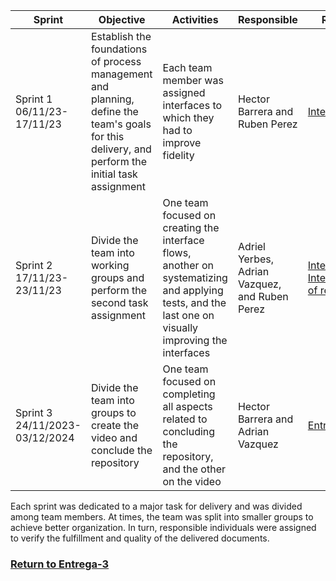 | Sprint | Objective | Activities | Responsible | Results |
| ------- | ------------- | ------------- | ------- | ------------ |
| Sprint 1 06/11/23-17/11/23 | Establish the foundations of process management and planning, define the team's goals for this delivery, and perform the initial task assignment | Each team member was assigned interfaces to which they had to improve fidelity | Hector Barrera and Ruben Perez | [Interfaces](https://www.figma.com/file/mnf9Tw9l8duGT8FA4EpKvF/MusicHub-wireframes?type=design&node-id=0-1&mode=design&t=M9xtDFvItxSedJ4z-0) |
| Sprint 2 17/11/23-23/11/23 | Divide the team into working groups and perform the second task assignment | One team focused on creating the interface flows, another on systematizing and applying tests, and the last one on visually improving the interfaces | Adriel Yerbes, Adrian Vazquez, and Ruben Perez | [Interfaces](https://www.figma.com/file/mnf9Tw9l8duGT8FA4EpKvF/MusicHub-wireframes?type=design&node-id=0-1&mode=design&t=M9xtDFvItxSedJ4z-0) [Interpretation of results](https://github.com/Javier-de-Jesus-Ortiz-Miss/Proyecto-FIS/blob/entrega-3/Assets/Interpretation%20of%20results.md) |
| Sprint 3 24/11/2023-03/12/2024 | Divide the team into groups to create the video and conclude the repository | One team focused on completing all aspects related to concluding the repository, and the other on the video | Hector Barrera and Adrian Vazquez | [Entrega-3](https://github.com/Javier-de-Jesus-Ortiz-Miss/Proyecto-FIS/tree/entrega-3) |

Each sprint was dedicated to a major task for delivery and was divided among team members. At times, the team was split into smaller groups to achieve better organization. In turn, responsible individuals were assigned to verify the fulfillment and quality of the delivered documents.

 ### [Return to Entrega-3](https://github.com/Javier-de-Jesus-Ortiz-Miss/Proyecto-FIS/tree/entrega-3)
 

